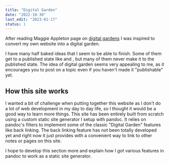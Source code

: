 ```yaml
---
title: "Digital Garden"
date: "2022-10-30"
last_edit: "2023-01-17"
status: 1
---
```


After reading Maggie Appleton page on [digital gardens](https://maggieappleton.com/garden-history) I was 
inspired to convert my own website into a digital garden.

I have many half baked ideas that I seem to be able to finish. Some of them get to a published state like 
[](rasterizing-triangles) and [](baremetal-risc-v), but many of them never make it to the published state. The
idea of digital garden seems very appealing to me, as it encourages you to post on a topic even if you haven't
made it "publishable" yet.

## How this site works

I wanted a bit of challenge when putting together this website as I don't do a lot of web development in my
day to day life, so I thought it would be a good way to learn more things. This site has been entirely built
from scratch using a custom static site generator I setup with pandoc. It relies on pandoc's filters to implement
some of the classic "Digital Garden" features like back linking. The back linking feature has not been totally
developed yet and right now it just provides with a convenient way to link to other notes or pages on this site.

I hope to develop this section more and explain how I got various features in pandoc to work as a static site
generator.
